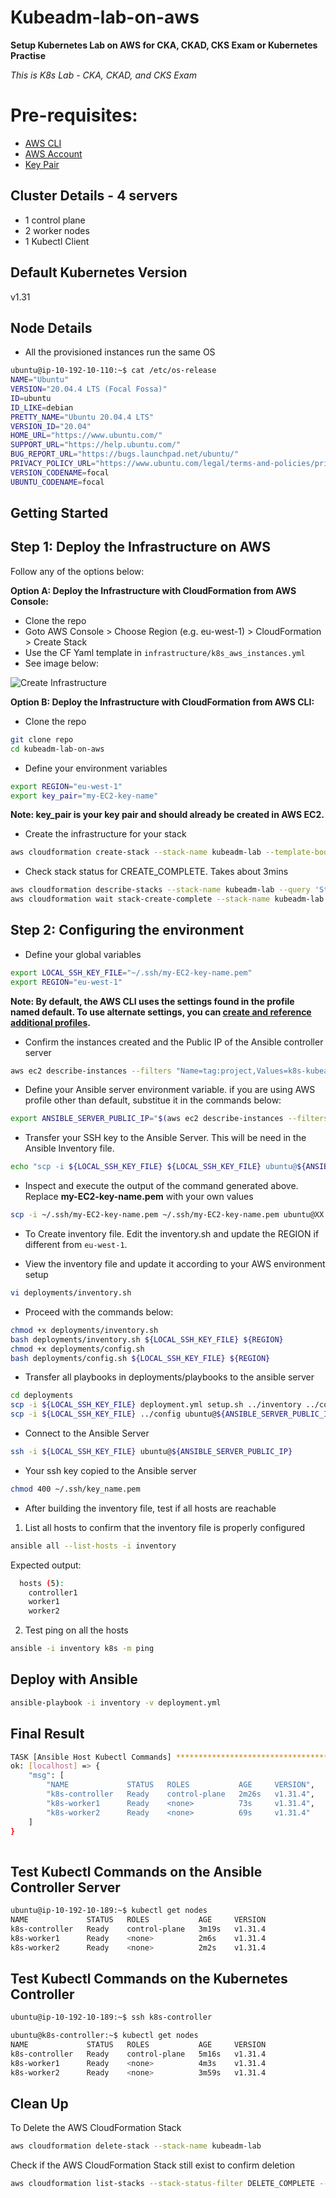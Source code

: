 # Kubeadm-lab-on-aws
**Setup Kubernetes Lab on AWS for CKA, CKAD, CKS Exam or Kubernetes Practise**

*This is K8s Lab - CKA, CKAD, and CKS Exam*

# Pre-requisites:
- [AWS CLI](https://docs.aws.amazon.com/cli/latest/userguide/getting-started-install.html) 
- [AWS Account](https://aws.amazon.com/premiumsupport/knowledge-center/create-and-activate-aws-account/)
- [Key Pair](https://docs.aws.amazon.com/AWSEC2/latest/UserGuide/create-key-pairs.html)

## Cluster Details -  4 servers

- 1 control plane
- 2 worker nodes
- 1 Kubectl Client

## Default Kubernetes Version

v1.31

## Node Details

- All the provisioned instances run the same OS

```bash
ubuntu@ip-10-192-10-110:~$ cat /etc/os-release 
NAME="Ubuntu"
VERSION="20.04.4 LTS (Focal Fossa)"
ID=ubuntu
ID_LIKE=debian
PRETTY_NAME="Ubuntu 20.04.4 LTS"
VERSION_ID="20.04"
HOME_URL="https://www.ubuntu.com/"
SUPPORT_URL="https://help.ubuntu.com/"
BUG_REPORT_URL="https://bugs.launchpad.net/ubuntu/"
PRIVACY_POLICY_URL="https://www.ubuntu.com/legal/terms-and-policies/privacy-policy"
VERSION_CODENAME=focal
UBUNTU_CODENAME=focal
```

## Getting Started

## Step 1: Deploy the Infrastructure on AWS

Follow any of the options below:

**Option A: Deploy the Infrastructure with CloudFormation from AWS Console:**

- Clone the repo
- Goto AWS Console > Choose Region (e.g. eu-west-1) > CloudFormation > Create Stack
- Use the CF Yaml template in `infrastructure/k8s_aws_instances.yml`
- See image below:

![Create Infrastructure](./images/CF-infrastructure.png)

**Option B: Deploy the Infrastructure with CloudFormation from AWS CLI:**

- Clone the repo

```bash
git clone repo
cd kubeadm-lab-on-aws
```

- Define your environment variables

```bash
export REGION="eu-west-1"
export key_pair="my-EC2-key-name"
```

**Note: key_pair is your key pair and should already be created in AWS EC2.**

- Create the infrastructure for your stack

```bash
aws cloudformation create-stack --stack-name kubeadm-lab --template-body file://infrastructure/k8s_aws_instances.yml --parameters ParameterKey=EnvironmentName,ParameterValue=k8s ParameterKey=KeyName,ParameterValue=${key_pair} --capabilities CAPABILITY_NAMED_IAM --region ${REGION}

```

- Check stack status for CREATE_COMPLETE. Takes about 3mins

```bash
aws cloudformation describe-stacks --stack-name kubeadm-lab --query 'Stacks[].StackStatus' --region ${REGION} --output text
aws cloudformation wait stack-create-complete --stack-name kubeadm-lab
```

## Step 2: Configuring the environment

- Define your global variables

```bash
export LOCAL_SSH_KEY_FILE="~/.ssh/my-EC2-key-name.pem"
export REGION="eu-west-1"
```

**Note: By default, the AWS CLI uses the settings found in the profile named default. To use alternate settings, you can [create and reference additional profiles](https://docs.aws.amazon.com/cli/latest/userguide/cli-configure-files.html).**

- Confirm the instances created and the Public IP of the Ansible controller server

```bash
aws ec2 describe-instances --filters "Name=tag:project,Values=k8s-kubeadm" "Name=instance-state-name,Values=running" --query 'Reservations[*].Instances[*].[Placement.AvailabilityZone, State.Name, InstanceId, PrivateIpAddress, PublicIpAddress, [Tags[?Key==`Name`].Value] [0][0]]' --output text --region ${REGION}
```

- Define your Ansible server environment variable. if you are using AWS profile other than default, substitue it in the commands below:

```bash
export ANSIBLE_SERVER_PUBLIC_IP="$(aws ec2 describe-instances --filters "Name=tag-value,Values=ansible_controller_kubeadm_lab" "Name=instance-state-name,Values=running" --query 'Reservations[*].Instances[*].[PublicIpAddress]' --output text --region ${REGION})"
```

- Transfer your SSH key to the Ansible Server. This will be need in the Ansible Inventory file.
  
```bash
echo "scp -i ${LOCAL_SSH_KEY_FILE} ${LOCAL_SSH_KEY_FILE} ubuntu@${ANSIBLE_SERVER_PUBLIC_IP}:~/.ssh/" 
```

- Inspect and execute the output of the command generated above. Replace **my-EC2-key-name.pem** with your own values

```bash
scp -i ~/.ssh/my-EC2-key-name.pem ~/.ssh/my-EC2-key-name.pem ubuntu@XX.XX.XX.XX:~/.ssh/
```

- To Create inventory file. Edit the inventory.sh and update the REGION if different from `eu-west-1`.

- View the inventory file and update it according to your AWS environment setup
  
```bash
vi deployments/inventory.sh
```

- Proceed with the commands below:
  
```bash
chmod +x deployments/inventory.sh
bash deployments/inventory.sh ${LOCAL_SSH_KEY_FILE} ${REGION}
chmod +x deployments/config.sh 
bash deployments/config.sh ${LOCAL_SSH_KEY_FILE} ${REGION}
```

- Transfer all playbooks in deployments/playbooks to the ansible server

```bash
cd deployments
scp -i ${LOCAL_SSH_KEY_FILE} deployment.yml setup.sh ../inventory ../config *.cfg ubuntu@${ANSIBLE_SERVER_PUBLIC_IP}:~
scp -i ${LOCAL_SSH_KEY_FILE} ../config ubuntu@${ANSIBLE_SERVER_PUBLIC_IP}:~/.ssh/config
```

- Connect to the Ansible Server
  
```bash
ssh -i ${LOCAL_SSH_KEY_FILE} ubuntu@${ANSIBLE_SERVER_PUBLIC_IP}
```

- Your ssh key copied to the Ansible server

```bash
chmod 400 ~/.ssh/key_name.pem  
```

- After building the inventory file, test if all hosts are reachable

1. List all hosts to confirm that the inventory file is properly configured

```bash
ansible all --list-hosts -i inventory
```

Expected output:

```bash
  hosts (5):
    controller1
    worker1
    worker2
```

2. Test ping on all the hosts

```bash
ansible -i inventory k8s -m ping 
```

## Deploy with Ansible

```bash
ansible-playbook -i inventory -v deployment.yml
```

## Final Result

```bash
TASK [Ansible Host Kubectl Commands] *********************************************************************************************************************************************************************************************************************************************************************
ok: [localhost] => {
    "msg": [
        "NAME             STATUS   ROLES           AGE     VERSION",
        "k8s-controller   Ready    control-plane   2m26s   v1.31.4",
        "k8s-worker1      Ready    <none>          73s     v1.31.4",
        "k8s-worker2      Ready    <none>          69s     v1.31.4"
    ]
}
 
```

## Test Kubectl Commands on the Ansible Controller Server

```bash
ubuntu@ip-10-192-10-189:~$ kubectl get nodes
NAME             STATUS   ROLES           AGE     VERSION
k8s-controller   Ready    control-plane   3m19s   v1.31.4
k8s-worker1      Ready    <none>          2m6s    v1.31.4
k8s-worker2      Ready    <none>          2m2s    v1.31.4
```

## Test Kubectl Commands on the Kubernetes Controller

```bash
ubuntu@ip-10-192-10-189:~$ ssh k8s-controller

ubuntu@k8s-controller:~$ kubectl get nodes
NAME             STATUS   ROLES           AGE     VERSION
k8s-controller   Ready    control-plane   5m16s   v1.31.4
k8s-worker1      Ready    <none>          4m3s    v1.31.4
k8s-worker2      Ready    <none>          3m59s   v1.31.4
```

## Clean Up

To Delete the AWS CloudFormation Stack

```bash
aws cloudformation delete-stack --stack-name kubeadm-lab
```


Check if the AWS CloudFormation Stack still exist to confirm deletion

```bash
aws cloudformation list-stacks --stack-status-filter DELETE_COMPLETE --region ${REGION} --query 'StackSummaries[*].{Name:StackName,Date:CreationTime,Status:StackStatus}' --output text | grep kubeadm
```